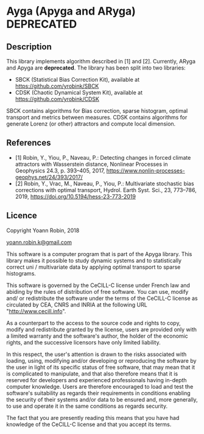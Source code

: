# Ayga (Apyga and ARyga) DEPRECATED

## Description

This library implements algorithm described in [1] and [2]. Currently, ARyga and Apyga are **deprecated**. The library
has been split into two libraries:

- SBCK (Statistical Bias Correction Kit), available at https://github.com/yrobink/SBCK
- CDSK (Chaotic Dynamical System Kit), available at https://github.com/yrobink/CDSK

SBCK contains algorithms for Bias correction, sparse histogram, optimal transport and metrics between measures. CDSK
contains algorithms for generate Lorenz (or other) attractors and compute local dimension.

## References

- [1] Robin, Y., Yiou, P., Naveau, P.: Detecting changes in forced climate attractors with Wasserstein distance, Nonlinear Processes in Geophysics 24.3, p. 393–405, 2017, https://www.nonlin-processes-geophys.net/24/393/2017/
- [2] Robin, Y., Vrac, M., Naveau, P., Yiou, P.: Multivariate stochastic bias corrections with optimal transport, Hydrol. Earth Syst. Sci., 23, 773–786, 2019, https://doi.org/10.5194/hess-23-773-2019

## Licence

Copyright Yoann Robin, 2018

yoann.robin.k@gmail.com

This software is a computer program that is part of the Apyga library. This
library makes it possible to study dynamic systems and to statistically
correct uni / multivariate data by applying optimal transport to
sparse histograms.

This software is governed by the CeCILL-C license under French law and
abiding by the rules of distribution of free software.  You can  use,
modify and/ or redistribute the software under the terms of the CeCILL-C
license as circulated by CEA, CNRS and INRIA at the following URL
"http://www.cecill.info".

As a counterpart to the access to the source code and  rights to copy,
modify and redistribute granted by the license, users are provided only
with a limited warranty  and the software's author,  the holder of the
economic rights,  and the successive licensors  have only  limited
liability.

In this respect, the user's attention is drawn to the risks associated
with loading,  using,  modifying and/or developing or reproducing the
software by the user in light of its specific status of free software,
that may mean  that it is complicated to manipulate,  and  that  also
therefore means  that it is reserved for developers  and  experienced
professionals having in-depth computer knowledge. Users are therefore
encouraged to load and test the software's suitability as regards their
requirements in conditions enabling the security of their systems and/or
data to be ensured and,  more generally, to use and operate it in the
same conditions as regards security.

The fact that you are presently reading this means that you have had
knowledge of the CeCILL-C license and that you accept its terms.



